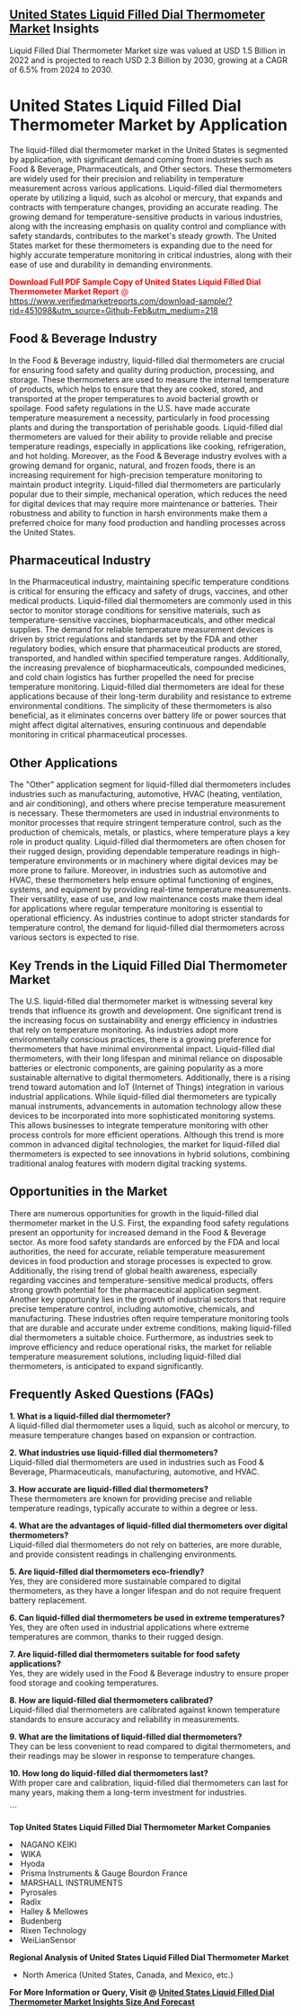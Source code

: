 <h2><a href="https://www.verifiedmarketreports.com/download-sample/?rid=451098&amp;utm_source=Github-Feb&amp;utm_medium=218" target="_blank">United States Liquid Filled Dial Thermometer Market</a> Insights</h2><p>Liquid Filled Dial Thermometer Market size was valued at USD 1.5 Billion in 2022 and is projected to reach USD 2.3 Billion by 2030, growing at a CAGR of 6.5% from 2024 to 2030.</p><p> <h1>United States Liquid Filled Dial Thermometer Market by Application</h1> <p>The liquid-filled dial thermometer market in the United States is segmented by application, with significant demand coming from industries such as Food & Beverage, Pharmaceuticals, and Other sectors. These thermometers are widely used for their precision and reliability in temperature measurement across various applications. Liquid-filled dial thermometers operate by utilizing a liquid, such as alcohol or mercury, that expands and contracts with temperature changes, providing an accurate reading. The growing demand for temperature-sensitive products in various industries, along with the increasing emphasis on quality control and compliance with safety standards, contributes to the market's steady growth. The United States market for these thermometers is expanding due to the need for highly accurate temperature monitoring in critical industries, along with their ease of use and durability in demanding environments. <p><span class=""><span style="color: #ff0000;"><strong>Download Full PDF Sample Copy of United States Liquid Filled Dial Thermometer Market Report</strong> @ </span><a href="https://www.verifiedmarketreports.com/download-sample/?rid=451098&amp;utm_source=Github-Feb&amp;utm_medium=218" target="_blank">https://www.verifiedmarketreports.com/download-sample/?rid=451098&amp;utm_source=Github-Feb&amp;utm_medium=218</a></span></p></p> <h2>Food & Beverage Industry</h2> <p>In the Food & Beverage industry, liquid-filled dial thermometers are crucial for ensuring food safety and quality during production, processing, and storage. These thermometers are used to measure the internal temperature of products, which helps to ensure that they are cooked, stored, and transported at the proper temperatures to avoid bacterial growth or spoilage. Food safety regulations in the U.S. have made accurate temperature measurement a necessity, particularly in food processing plants and during the transportation of perishable goods. Liquid-filled dial thermometers are valued for their ability to provide reliable and precise temperature readings, especially in applications like cooking, refrigeration, and hot holding. Moreover, as the Food & Beverage industry evolves with a growing demand for organic, natural, and frozen foods, there is an increasing requirement for high-precision temperature monitoring to maintain product integrity. Liquid-filled dial thermometers are particularly popular due to their simple, mechanical operation, which reduces the need for digital devices that may require more maintenance or batteries. Their robustness and ability to function in harsh environments make them a preferred choice for many food production and handling processes across the United States.</p> <h2>Pharmaceutical Industry</h2> <p>In the Pharmaceutical industry, maintaining specific temperature conditions is critical for ensuring the efficacy and safety of drugs, vaccines, and other medical products. Liquid-filled dial thermometers are commonly used in this sector to monitor storage conditions for sensitive materials, such as temperature-sensitive vaccines, biopharmaceuticals, and other medical supplies. The demand for reliable temperature measurement devices is driven by strict regulations and standards set by the FDA and other regulatory bodies, which ensure that pharmaceutical products are stored, transported, and handled within specified temperature ranges. Additionally, the increasing prevalence of biopharmaceuticals, compounded medicines, and cold chain logistics has further propelled the need for precise temperature monitoring. Liquid-filled dial thermometers are ideal for these applications because of their long-term durability and resistance to extreme environmental conditions. The simplicity of these thermometers is also beneficial, as it eliminates concerns over battery life or power sources that might affect digital alternatives, ensuring continuous and dependable monitoring in critical pharmaceutical processes.</p> <h2>Other Applications</h2> <p>The "Other" application segment for liquid-filled dial thermometers includes industries such as manufacturing, automotive, HVAC (heating, ventilation, and air conditioning), and others where precise temperature measurement is necessary. These thermometers are used in industrial environments to monitor processes that require stringent temperature control, such as the production of chemicals, metals, or plastics, where temperature plays a key role in product quality. Liquid-filled dial thermometers are often chosen for their rugged design, providing dependable temperature readings in high-temperature environments or in machinery where digital devices may be more prone to failure. Moreover, in industries such as automotive and HVAC, these thermometers help ensure optimal functioning of engines, systems, and equipment by providing real-time temperature measurements. Their versatility, ease of use, and low maintenance costs make them ideal for applications where regular temperature monitoring is essential to operational efficiency. As industries continue to adopt stricter standards for temperature control, the demand for liquid-filled dial thermometers across various sectors is expected to rise.</p> <h2>Key Trends in the Liquid Filled Dial Thermometer Market</h2> <p>The U.S. liquid-filled dial thermometer market is witnessing several key trends that influence its growth and development. One significant trend is the increasing focus on sustainability and energy efficiency in industries that rely on temperature monitoring. As industries adopt more environmentally conscious practices, there is a growing preference for thermometers that have minimal environmental impact. Liquid-filled dial thermometers, with their long lifespan and minimal reliance on disposable batteries or electronic components, are gaining popularity as a more sustainable alternative to digital thermometers. Additionally, there is a rising trend toward automation and IoT (Internet of Things) integration in various industrial applications. While liquid-filled dial thermometers are typically manual instruments, advancements in automation technology allow these devices to be incorporated into more sophisticated monitoring systems. This allows businesses to integrate temperature monitoring with other process controls for more efficient operations. Although this trend is more common in advanced digital technologies, the market for liquid-filled dial thermometers is expected to see innovations in hybrid solutions, combining traditional analog features with modern digital tracking systems.</p> <h2>Opportunities in the Market</h2> <p>There are numerous opportunities for growth in the liquid-filled dial thermometer market in the U.S. First, the expanding food safety regulations present an opportunity for increased demand in the Food & Beverage sector. As more food safety standards are enforced by the FDA and local authorities, the need for accurate, reliable temperature measurement devices in food production and storage processes is expected to grow. Additionally, the rising trend of global health awareness, especially regarding vaccines and temperature-sensitive medical products, offers strong growth potential for the pharmaceutical application segment. Another key opportunity lies in the growth of industrial sectors that require precise temperature control, including automotive, chemicals, and manufacturing. These industries often require temperature monitoring tools that are durable and accurate under extreme conditions, making liquid-filled dial thermometers a suitable choice. Furthermore, as industries seek to improve efficiency and reduce operational risks, the market for reliable temperature measurement solutions, including liquid-filled dial thermometers, is anticipated to expand significantly.</p> <h2>Frequently Asked Questions (FAQs)</h2> <p><strong>1. What is a liquid-filled dial thermometer?</strong><br> A liquid-filled dial thermometer uses a liquid, such as alcohol or mercury, to measure temperature changes based on expansion or contraction.</p> <p><strong>2. What industries use liquid-filled dial thermometers?</strong><br> Liquid-filled dial thermometers are used in industries such as Food & Beverage, Pharmaceuticals, manufacturing, automotive, and HVAC.</p> <p><strong>3. How accurate are liquid-filled dial thermometers?</strong><br> These thermometers are known for providing precise and reliable temperature readings, typically accurate to within a degree or less.</p> <p><strong>4. What are the advantages of liquid-filled dial thermometers over digital thermometers?</strong><br> Liquid-filled dial thermometers do not rely on batteries, are more durable, and provide consistent readings in challenging environments.</p> <p><strong>5. Are liquid-filled dial thermometers eco-friendly?</strong><br> Yes, they are considered more sustainable compared to digital thermometers, as they have a longer lifespan and do not require frequent battery replacement.</p> <p><strong>6. Can liquid-filled dial thermometers be used in extreme temperatures?</strong><br> Yes, they are often used in industrial applications where extreme temperatures are common, thanks to their rugged design.</p> <p><strong>7. Are liquid-filled dial thermometers suitable for food safety applications?</strong><br> Yes, they are widely used in the Food & Beverage industry to ensure proper food storage and cooking temperatures.</p> <p><strong>8. How are liquid-filled dial thermometers calibrated?</strong><br> Liquid-filled dial thermometers are calibrated against known temperature standards to ensure accuracy and reliability in measurements.</p> <p><strong>9. What are the limitations of liquid-filled dial thermometers?</strong><br> They can be less convenient to read compared to digital thermometers, and their readings may be slower in response to temperature changes.</p> <p><strong>10. How long do liquid-filled dial thermometers last?</strong><br> With proper care and calibration, liquid-filled dial thermometers can last for many years, making them a long-term investment for industries.</p> ```</p><p><strong>Top United States Liquid Filled Dial Thermometer Market Companies</strong></p><div data-test-id=""><p><li>NAGANO KEIKI</li><li> WIKA</li><li> Hyoda</li><li> Prisma Instruments & Gauge Bourdon France</li><li> MARSHALL INSTRUMENTS</li><li> Pyrosales</li><li> Radix</li><li> Halley & Mellowes</li><li> Budenberg</li><li> Rixen Technology</li><li> WeiLianSensor</li></p><div><strong>Regional Analysis of&nbsp;United States Liquid Filled Dial Thermometer Market</strong></div><ul><li dir="ltr"><p dir="ltr">North America&nbsp;(United States, Canada, and Mexico, etc.)</p></li></ul><p><strong>For More Information or Query, Visit @&nbsp;</strong><strong><a href="https://www.verifiedmarketreports.com/product/liquid-filled-dial-thermometer-market/?utm_source=Github-Feb&amp;utm_medium=218" target="_blank">United States Liquid Filled Dial Thermometer Market Insights Size And Forecast</a></strong></p></div>

